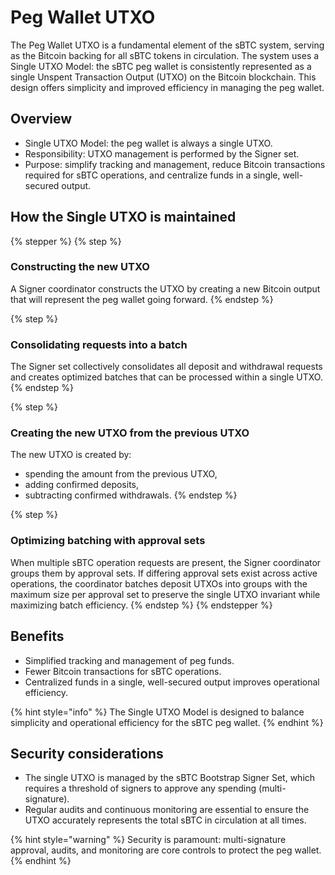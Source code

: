 # Peg Wallet UTXO

The Peg Wallet UTXO is a fundamental element of the sBTC system, serving as the Bitcoin backing for all sBTC tokens in circulation. The system uses a Single UTXO Model: the sBTC peg wallet is consistently represented as a single Unspent Transaction Output (UTXO) on the Bitcoin blockchain. This design offers simplicity and improved efficiency in managing the peg wallet.

## Overview

* Single UTXO Model: the peg wallet is always a single UTXO.
* Responsibility: UTXO management is performed by the Signer set.
* Purpose: simplify tracking and management, reduce Bitcoin transactions required for sBTC operations, and centralize funds in a single, well-secured output.

## How the Single UTXO is maintained

{% stepper %}
{% step %}
### Constructing the new UTXO

A Signer coordinator constructs the UTXO by creating a new Bitcoin output that will represent the peg wallet going forward.
{% endstep %}

{% step %}
### Consolidating requests into a batch

The Signer set collectively consolidates all deposit and withdrawal requests and creates optimized batches that can be processed within a single UTXO.
{% endstep %}

{% step %}
### Creating the new UTXO from the previous UTXO

The new UTXO is created by:

* spending the amount from the previous UTXO,
* adding confirmed deposits,
* subtracting confirmed withdrawals.
{% endstep %}

{% step %}
### Optimizing batching with approval sets

When multiple sBTC operation requests are present, the Signer coordinator groups them by approval sets. If differing approval sets exist across active operations, the coordinator batches deposit UTXOs into groups with the maximum size per approval set to preserve the single UTXO invariant while maximizing batch efficiency.
{% endstep %}
{% endstepper %}

## Benefits

* Simplified tracking and management of peg funds.
* Fewer Bitcoin transactions for sBTC operations.
* Centralized funds in a single, well-secured output improves operational efficiency.

{% hint style="info" %}
The Single UTXO Model is designed to balance simplicity and operational efficiency for the sBTC peg wallet.
{% endhint %}

## Security considerations

* The single UTXO is managed by the sBTC Bootstrap Signer Set, which requires a threshold of signers to approve any spending (multi-signature).
* Regular audits and continuous monitoring are essential to ensure the UTXO accurately represents the total sBTC in circulation at all times.

{% hint style="warning" %}
Security is paramount: multi-signature approval, audits, and monitoring are core controls to protect the peg wallet.
{% endhint %}
